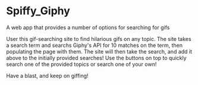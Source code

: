 # Spiffy_Giphy
A web app that provides a number of options for searching for gifs

User this gif-searching site to find hilarious gifs on any topic. The site takes a search term and searchs Giphy's API for 10 matches on the term, then populating the page with them. The site will then take the search, and add it above to the initially provided searches! Use the buttons on top to quickly search one of the provided topics or search one of your own!

Have a blast, and keep on giffing!